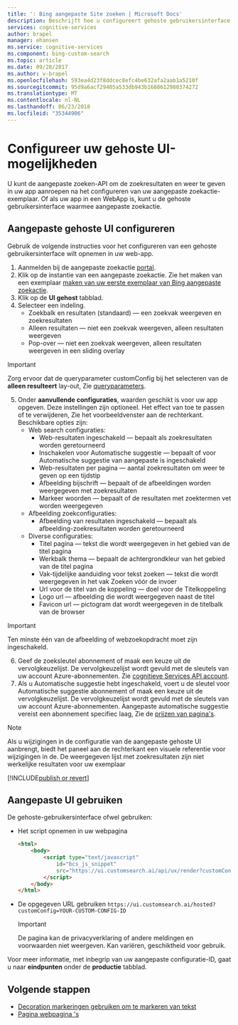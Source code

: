 ```yaml
---
title: ': Bing aangepaste Site zoeken | Microsoft Docs'
description: Beschrijft hoe u configureert gehoste gebruikersinterface
services: cognitive-services
author: brapel
manager: ehansen
ms.service: cognitive-services
ms.component: bing-custom-search
ms.topic: article
ms.date: 09/28/2017
ms.author: v-brapel
ms.openlocfilehash: 593ea4d23f8ddcec8efc4be632afa2aab1a5210f
ms.sourcegitcommit: 95d9a6acf29405a533db943b1688612980374272
ms.translationtype: MT
ms.contentlocale: nl-NL
ms.lasthandoff: 06/23/2018
ms.locfileid: "35344906"
---
```

# <a name="configure-your-hosted-ui-experience"></a>Configureer uw gehoste UI-mogelijkheden
U kunt de aangepaste zoeken-API om de zoekresultaten en weer te geven in uw app aanroepen na het configureren van uw aangepaste zoekactie-exemplaar. Of als uw app in een WebApp is, kunt u de gehoste gebruikersinterface waarmee aangepaste zoekactie.   

## <a name="configure-custom-hosted-ui"></a>Aangepaste gehoste UI configureren
Gebruik de volgende instructies voor het configureren van een gehoste gebruikersinterface wilt opnemen in uw web-app.
1.  Aanmelden bij de aangepaste zoekactie [portal](https://customsearch.ai).
2.  Klik op de instantie van een aangepaste zoekactie. Zie het maken van een exemplaar [maken van uw eerste exemplaar van Bing aangepaste zoekactie](quick-start.md).
3.  Klik op de **UI gehost** tabblad.
4.  Selecteer een indeling.
    - Zoekbalk en resultaten (standaard) &mdash; een zoekvak weergeven en zoekresultaten
    - Alleen resultaten &mdash; niet een zoekvak weergeven, alleen resultaten weergeven
    - Pop-over &mdash; niet een zoekvak weergeven, alleen resultaten weergeven in een sliding overlay
    
   > [!IMPORTANT]
   > Zorg ervoor dat de queryparameter customConfig bij het selecteren van de **alleen resulteert** lay-out, Zie [queryparameters](https://docs.microsoft.com/rest/api/cognitiveservices/bing-custom-search-api-v7-reference#query-parameters).

5.  Onder **aanvullende configuraties**, waarden geschikt is voor uw app opgeven. Deze instellingen zijn optioneel. Het effect van toe te passen of te verwijderen, Zie het voorbeeldvenster aan de rechterkant.  Beschikbare opties zijn:
    - Web search configuraties:
        - Web-resultaten ingeschakeld &mdash; bepaalt als zoekresultaten worden geretourneerd
        - Inschakelen voor Automatische suggestie &mdash; bepaalt of voor Automatische suggestie van aangepaste is ingeschakeld
        - Web-resultaten per pagina &mdash; aantal zoekresultaten om weer te geven op een tijdstip
        - Afbeelding bijschrift &mdash; bepaalt of de afbeeldingen worden weergegeven met zoekresultaten
        - Markeer woorden &mdash; bepaalt of de resultaten met zoektermen vet worden weergegeven
    - Afbeelding zoekconfiguraties:
        - Afbeelding van resultaten ingeschakeld &mdash; bepaalt als afbeelding-zoekresultaten worden geretourneerd
    - Diverse configuraties:
        - Titel pagina &mdash; tekst die wordt weergegeven in het gebied van de titel pagina
        - Werkbalk thema &mdash; bepaalt de achtergrondkleur van het gebied van de titel pagina
        - Vak-tijdelijke aanduiding voor tekst zoeken &mdash; tekst die wordt weergegeven in het vak Zoeken vóór de invoer
        - Url voor de titel van de koppeling &mdash; doel voor de Titelkoppeling
        - Logo url &mdash; afbeelding die wordt weergegeven naast de titel 
        - Favicon url &mdash; pictogram dat wordt weergegeven in de titelbalk van de browser

   > [!IMPORTANT]
   > Ten minste één van de afbeelding of webzoekopdracht moet zijn ingeschakeld.

6.  Geef de zoeksleutel abonnement of maak een keuze uit de vervolgkeuzelijst. De vervolgkeuzelijst wordt gevuld met de sleutels van uw account Azure-abonnementen. Zie [cognitieve Services API account](https://docs.microsoft.com/azure/cognitive-services/cognitive-services-apis-create-account).
7.  Als u Automatische suggestie hebt ingeschakeld, voert u de sleutel voor Automatische suggestie abonnement of maak een keuze uit de vervolgkeuzelijst. De vervolgkeuzelijst wordt gevuld met de sleutels van uw account Azure-abonnementen. Aangepaste automatische suggestie vereist een abonnement specifiec laag, Zie de [prijzen van pagina's](https://azure.microsoft.com/pricing/details/cognitive-services/bing-custom-search/).

> [!NOTE]
> Als u wijzigingen in de configuratie van de aangepaste gehoste UI aanbrengt, biedt het paneel aan de rechterkant een visuele referentie voor wijzigingen in de. De weergegeven lijst met zoekresultaten zijn niet werkelijke resultaten voor uw exemplaar

[!INCLUDE[publish or revert](./includes/publish-revert.md)]

## <a name="consume-custom-ui"></a>Aangepaste UI gebruiken
De gehoste-gebruikersinterface ofwel gebruiken: 

- Het script opnemen in uw webpagina
    ``` html
    <html>
        <body>
            <script type="text/javascript"
                id="bcs_js_snippet"            
                src="https://ui.customsearch.ai/api/ux/render?customConfig=<YOUR-CUSTOM-CONFIG-ID>&market=en-US&safeSearch=Moderate">            
            </script>
        </body>    
    </html>
    ```

- De opgegeven URL gebruiken `https://ui.customsearch.ai/hosted?customConfig=YOUR-CUSTOM-CONFIG-ID`

  > [!IMPORTANT]
  > De pagina kan de privacyverklaring of andere meldingen en voorwaarden niet weergeven. Kan variëren, geschiktheid voor gebruik.  

Voor meer informatie, met inbegrip van uw aangepaste configuratie-ID, gaat u naar **eindpunten** onder de **productie** tabblad.

## <a name="next-steps"></a>Volgende stappen
- [Decoration markeringen gebruiken om te markeren van tekst](./hit-highlighting.md)
- [Pagina webpagina 's](./page-webpages.md)
